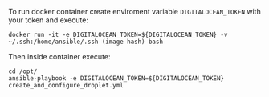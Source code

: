 To run docker container create enviroment variable `DIGITALOCEAN_TOKEN` with your token and execute:

```
docker run -it -e DIGITALOCEAN_TOKEN=${DIGITALOCEAN_TOKEN} -v ~/.ssh:/home/ansible/.ssh (image hash) bash
```

Then inside container execute:

```
cd /opt/
ansible-playbook -e DIGITALOCEAN_TOKEN=${DIGITALOCEAN_TOKEN} create_and_configure_droplet.yml
```
